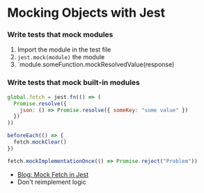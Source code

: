 # Mocking Objects with Jest

### Write tests that mock modules

1. Import the module in the test file
2. `jest.mock(module)` the module
3. `module.someFunction.mockResolvedValue(response)

### Write tests that mock built-in modules

```js
global.fetch = jest.fn(() => (
  Promise.resolve({
    json: () => Promise.resolve({ someKey: "some value" })
  })
))

beforeEach(() => {
  fetch.mockClear()
})

fetch.mockImplementationOnce(() => Promise.reject("Problem"))
```

* [Blog: Mock Fetch in Jest](https://www.leighhalliday.com/mock-fetch-jest)
* Don't reimplement logic
